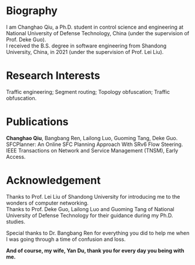# Biography
I am Changhao Qiu, a Ph.D. student in control science and engineering at National University of Defense Technology, China (under the supervision of Prof. Deke Guo).  
I received the B.S. degree in software engineering from Shandong University, China, in 2021 (under the supervision of Prof. Lei Liu).  

# Research Interests
Traffic engineering; Segment routing; Topology obfuscation; Traffic obfuscation.  

# Publications
**Changhao Qiu**, Bangbang Ren, Lailong Luo, Guoming Tang, Deke Guo. SFCPlanner: An Online SFC Planning Approach With SRv6 Flow Steering. IEEE Transactions on Network and Service Management (TNSM), Early Access.  

# Acknowledgement
Thanks to Prof. Lei Liu of Shandong University for introducing me to the wonders of computer networking.  
Thanks to Prof. Deke Guo, Lailong Luo and Guoming Tang of National University of Defense Technology for their guidance during my Ph.D. studies.

Special thanks to Dr. Bangbang Ren for everything you did to help me when I was going through a time of confusion and loss.

**And of course, my wife, Yan Du, thank you for every day you being with me.**

